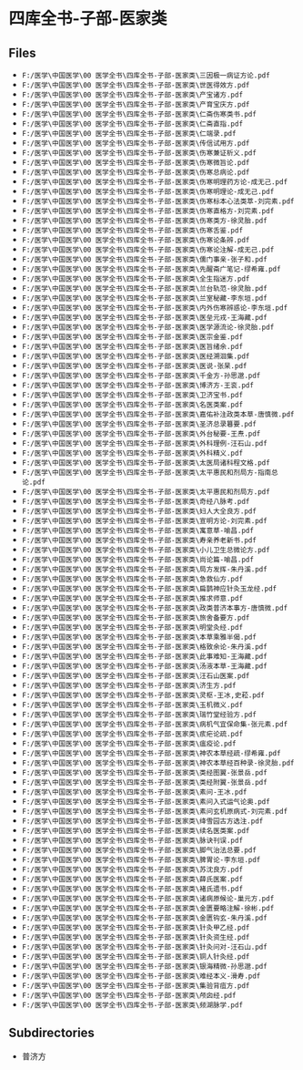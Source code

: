 # 四库全书-子部-医家类

## Files

- `F:/医学\中国医学\00 医学全书\四库全书-子部-医家类\三因极一病证方论.pdf`
- `F:/医学\中国医学\00 医学全书\四库全书-子部-医家类\世医得效方.pdf`
- `F:/医学\中国医学\00 医学全书\四库全书-子部-医家类\产宝诸方.pdf`
- `F:/医学\中国医学\00 医学全书\四库全书-子部-医家类\产育宝庆方.pdf`
- `F:/医学\中国医学\00 医学全书\四库全书-子部-医家类\仁斋伤寒类书.pdf`
- `F:/医学\中国医学\00 医学全书\四库全书-子部-医家类\仁斋直指.pdf`
- `F:/医学\中国医学\00 医学全书\四库全书-子部-医家类\仁端录.pdf`
- `F:/医学\中国医学\00 医学全书\四库全书-子部-医家类\传信试用方.pdf`
- `F:/医学\中国医学\00 医学全书\四库全书-子部-医家类\伤寒兼证析义.pdf`
- `F:/医学\中国医学\00 医学全书\四库全书-子部-医家类\伤寒微旨论.pdf`
- `F:/医学\中国医学\00 医学全书\四库全书-子部-医家类\伤寒总病论.pdf`
- `F:/医学\中国医学\00 医学全书\四库全书-子部-医家类\伤寒明理药方论-成无己.pdf`
- `F:/医学\中国医学\00 医学全书\四库全书-子部-医家类\伤寒明理论-成无己.pdf`
- `F:/医学\中国医学\00 医学全书\四库全书-子部-医家类\伤寒标本心法类萃-刘完素.pdf`
- `F:/医学\中国医学\00 医学全书\四库全书-子部-医家类\伤寒直格方-刘完素.pdf`
- `F:/医学\中国医学\00 医学全书\四库全书-子部-医家类\伤寒类方-徐灵胎.pdf`
- `F:/医学\中国医学\00 医学全书\四库全书-子部-医家类\伤寒舌鉴.pdf`
- `F:/医学\中国医学\00 医学全书\四库全书-子部-医家类\伤寒论条辨.pdf`
- `F:/医学\中国医学\00 医学全书\四库全书-子部-医家类\伤寒论注解-成无己.pdf`
- `F:/医学\中国医学\00 医学全书\四库全书-子部-医家类\儒门事亲-张子和.pdf`
- `F:/医学\中国医学\00 医学全书\四库全书-子部-医家类\先醒斋广笔记-缪希雍.pdf`
- `F:/医学\中国医学\00 医学全书\四库全书-子部-医家类\全生指迷方.pdf`
- `F:/医学\中国医学\00 医学全书\四库全书-子部-医家类\兰台轨范-徐灵胎.pdf`
- `F:/医学\中国医学\00 医学全书\四库全书-子部-医家类\兰室秘藏-李东垣.pdf`
- `F:/医学\中国医学\00 医学全书\四库全书-子部-医家类\内外伤寒辨惑论-李东垣.pdf`
- `F:/医学\中国医学\00 医学全书\四库全书-子部-医家类\医垒元戎-王海藏.pdf`
- `F:/医学\中国医学\00 医学全书\四库全书-子部-医家类\医学源流论-徐灵胎.pdf`
- `F:/医学\中国医学\00 医学全书\四库全书-子部-医家类\医宗金鉴.pdf`
- `F:/医学\中国医学\00 医学全书\四库全书-子部-医家类\医旨绪余.pdf`
- `F:/医学\中国医学\00 医学全书\四库全书-子部-医家类\医经溯洄集.pdf`
- `F:/医学\中国医学\00 医学全书\四库全书-子部-医家类\医说-张杲.pdf`
- `F:/医学\中国医学\00 医学全书\四库全书-子部-医家类\千金方-孙思邈.pdf`
- `F:/医学\中国医学\00 医学全书\四库全书-子部-医家类\博济方-王衮.pdf`
- `F:/医学\中国医学\00 医学全书\四库全书-子部-医家类\卫济宝书.pdf`
- `F:/医学\中国医学\00 医学全书\四库全书-子部-医家类\名医类案.pdf`
- `F:/医学\中国医学\00 医学全书\四库全书-子部-医家类\嘉佑补注政类本草-唐慎微.pdf`
- `F:/医学\中国医学\00 医学全书\四库全书-子部-医家类\圣济总录篹要.pdf`
- `F:/医学\中国医学\00 医学全书\四库全书-子部-医家类\外台秘要-王焘.pdf`
- `F:/医学\中国医学\00 医学全书\四库全书-子部-医家类\外科理例-汪石山.pdf`
- `F:/医学\中国医学\00 医学全书\四库全书-子部-医家类\外科精义.pdf`
- `F:/医学\中国医学\00 医学全书\四库全书-子部-医家类\太医局诸科程文格.pdf`
- `F:/医学\中国医学\00 医学全书\四库全书-子部-医家类\太平惠民和剂局方-指南总论.pdf`
- `F:/医学\中国医学\00 医学全书\四库全书-子部-医家类\太平惠民和剂局方.pdf`
- `F:/医学\中国医学\00 医学全书\四库全书-子部-医家类\奇经八脉考.pdf`
- `F:/医学\中国医学\00 医学全书\四库全书-子部-医家类\妇人大全良方.pdf`
- `F:/医学\中国医学\00 医学全书\四库全书-子部-医家类\宣明方论-刘完素.pdf`
- `F:/医学\中国医学\00 医学全书\四库全书-子部-医家类\寓意草-喻昌.pdf`
- `F:/医学\中国医学\00 医学全书\四库全书-子部-医家类\寿亲养老新书.pdf`
- `F:/医学\中国医学\00 医学全书\四库全书-子部-医家类\小儿卫生总微论方.pdf`
- `F:/医学\中国医学\00 医学全书\四库全书-子部-医家类\尚论篇-喻昌.pdf`
- `F:/医学\中国医学\00 医学全书\四库全书-子部-医家类\局方发挥-朱丹溪.pdf`
- `F:/医学\中国医学\00 医学全书\四库全书-子部-医家类\急救仙方.pdf`
- `F:/医学\中国医学\00 医学全书\四库全书-子部-医家类\扁鹊神应针灸玉龙经.pdf`
- `F:/医学\中国医学\00 医学全书\四库全书-子部-医家类\推求师意.pdf`
- `F:/医学\中国医学\00 医学全书\四库全书-子部-医家类\政类普济本事方-唐慎微.pdf`
- `F:/医学\中国医学\00 医学全书\四库全书-子部-医家类\旅舍备要方.pdf`
- `F:/医学\中国医学\00 医学全书\四库全书-子部-医家类\明堂灸经.pdf`
- `F:/医学\中国医学\00 医学全书\四库全书-子部-医家类\本草乘雅半偈.pdf`
- `F:/医学\中国医学\00 医学全书\四库全书-子部-医家类\格致余论-朱丹溪.pdf`
- `F:/医学\中国医学\00 医学全书\四库全书-子部-医家类\此事难知-王海藏.pdf`
- `F:/医学\中国医学\00 医学全书\四库全书-子部-医家类\汤液本草-王海藏.pdf`
- `F:/医学\中国医学\00 医学全书\四库全书-子部-医家类\汪石山医案.pdf`
- `F:/医学\中国医学\00 医学全书\四库全书-子部-医家类\济生方.pdf`
- `F:/医学\中国医学\00 医学全书\四库全书-子部-医家类\灵枢-王冰,史菘.pdf`
- `F:/医学\中国医学\00 医学全书\四库全书-子部-医家类\玉机微义.pdf`
- `F:/医学\中国医学\00 医学全书\四库全书-子部-医家类\瑞竹堂经验方.pdf`
- `F:/医学\中国医学\00 医学全书\四库全书-子部-医家类\病机气宜保命集-张元素.pdf`
- `F:/医学\中国医学\00 医学全书\四库全书-子部-医家类\痎疟论疏.pdf`
- `F:/医学\中国医学\00 医学全书\四库全书-子部-医家类\瘟疫论.pdf`
- `F:/医学\中国医学\00 医学全书\四库全书-子部-医家类\神农本草经疏-缪希雍.pdf`
- `F:/医学\中国医学\00 医学全书\四库全书-子部-医家类\神农本草经百种录-徐灵胎.pdf`
- `F:/医学\中国医学\00 医学全书\四库全书-子部-医家类\类经图翼-张景岳.pdf`
- `F:/医学\中国医学\00 医学全书\四库全书-子部-医家类\类经附翼-张景岳.pdf`
- `F:/医学\中国医学\00 医学全书\四库全书-子部-医家类\素问-王冰.pdf`
- `F:/医学\中国医学\00 医学全书\四库全书-子部-医家类\素问入式运气论奥.pdf`
- `F:/医学\中国医学\00 医学全书\四库全书-子部-医家类\素问玄机原病式-刘完素.pdf`
- `F:/医学\中国医学\00 医学全书\四库全书-子部-医家类\绛雪园古方选注.pdf`
- `F:/医学\中国医学\00 医学全书\四库全书-子部-医家类\续名医类案.pdf`
- `F:/医学\中国医学\00 医学全书\四库全书-子部-医家类\脉诀刊误.pdf`
- `F:/医学\中国医学\00 医学全书\四库全书-子部-医家类\脚气治法总要.pdf`
- `F:/医学\中国医学\00 医学全书\四库全书-子部-医家类\脾胃论-李东垣.pdf`
- `F:/医学\中国医学\00 医学全书\四库全书-子部-医家类\苏沈良方.pdf`
- `F:/医学\中国医学\00 医学全书\四库全书-子部-医家类\薛氏医案.pdf`
- `F:/医学\中国医学\00 医学全书\四库全书-子部-医家类\褚氏遗书.pdf`
- `F:/医学\中国医学\00 医学全书\四库全书-子部-医家类\诸病原候论-巢元方.pdf`
- `F:/医学\中国医学\00 医学全书\四库全书-子部-医家类\金匮要略注解-徐彬.pdf`
- `F:/医学\中国医学\00 医学全书\四库全书-子部-医家类\金匮钩玄-朱丹溪.pdf`
- `F:/医学\中国医学\00 医学全书\四库全书-子部-医家类\针灸甲乙经.pdf`
- `F:/医学\中国医学\00 医学全书\四库全书-子部-医家类\针灸资生经.pdf`
- `F:/医学\中国医学\00 医学全书\四库全书-子部-医家类\针灸问对-汪石山.pdf`
- `F:/医学\中国医学\00 医学全书\四库全书-子部-医家类\铜人针灸经.pdf`
- `F:/医学\中国医学\00 医学全书\四库全书-子部-医家类\银海精微-孙思邈.pdf`
- `F:/医学\中国医学\00 医学全书\四库全书-子部-医家类\难经本义-滑寿.pdf`
- `F:/医学\中国医学\00 医学全书\四库全书-子部-医家类\集验背疽方.pdf`
- `F:/医学\中国医学\00 医学全书\四库全书-子部-医家类\颅囟经.pdf`
- `F:/医学\中国医学\00 医学全书\四库全书-子部-医家类\频湖脉学.pdf`

## Subdirectories

- 普济方
